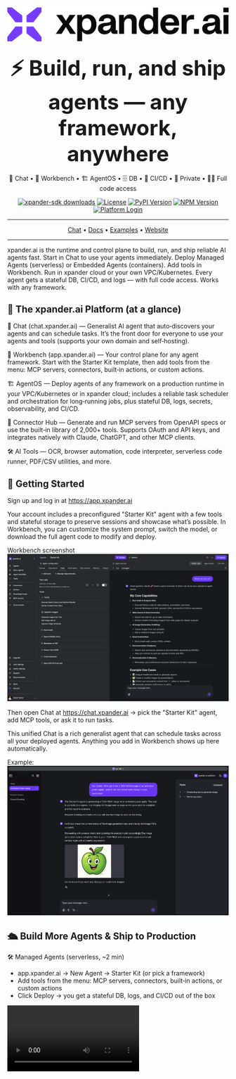 <h3 align="center">
  <a name="readme-top"></a>
  <picture>
    <source media="(prefers-color-scheme: dark)" srcset="images/Purple%20Logo%20White%20text.png">
    <img
      src="images/Purple%20Logo%20Black%20Text.png"
      style="max-width: 100%; height: auto; width: auto; max-height: 170px;"
      alt="xpander.ai Logo"
    >
  </picture>
</h3>

<div align="center">
  <h3>
    <font size="7">⚡️ Build, run, and ship agents — any framework, anywhere</font>
  </h3>
  <p>
    💬 Chat • 🧪 Workbench • 🏗️ AgentOS • 🗄️ DB • 🚦 CI/CD • 🔐 Private • 🧑‍💻 Full code access
  </p>
</div>

<div align="center">
  <a href="https://pepy.tech/projects/xpander-sdk"><img src="https://static.pepy.tech/badge/xpander-sdk/month" alt="xpander-sdk downloads"></a>
  <a href="https://github.com/xpander-ai/xpander.ai/blob/main/LICENSE"><img src="https://img.shields.io/github/license/xpander-ai/xpander.ai" alt="License"></a>
  <a href="https://pypi.org/project/xpander-sdk"><img src="https://img.shields.io/pypi/v/xpander-sdk" alt="PyPI Version"></a>
  <a href="https://npmjs.com/package/xpander-sdk"><img src="https://img.shields.io/npm/v/xpander-sdk" alt="NPM Version"></a>
  <a href="https://app.xpander.ai"><img src="https://img.shields.io/badge/platform-login-30a46c" alt="Platform Login"></a>
</div>

---

<div align="center">
  <a href="https://chat.xpander.ai">Chat</a>
  • <a href="https://docs.xpander.ai">Docs</a>
  • <a href="#examples">Examples</a>
  • <a href="https://xpander.ai">Website</a>
</div>

---

xpander.ai is the runtime and control plane to build, run, and ship reliable AI agents fast. Start in Chat to use your agents immediately. Deploy Managed Agents (serverless) or Embedded Agents (containers). Add tools in Workbench. Run in xpander cloud or your own VPC/Kubernetes. Every agent gets a stateful DB, CI/CD, and logs — with full code access. Works with any framework.

## 🧰 The xpander.ai Platform (at a glance)

💬 Chat (chat.xpander.ai) — Generalist AI agent that auto‑discovers your agents and can schedule tasks. It’s the front door for everyone to use your agents and tools (supports your own domain and self‑hosting).

🧪 Workbench (app.xpander.ai) — Your control plane for any agent framework. Start with the Starter Kit template, then add tools from the menu: MCP servers, connectors, built‑in actions, or custom actions.

🏗️ AgentOS — Deploy agents of any framework on a production runtime in your VPC/Kubernetes or in xpander cloud; includes a reliable task scheduler and orchestration for long‑running jobs, plus stateful DB, logs, secrets, observability, and CI/CD.

🔌 Connector Hub — Generate and run MCP servers from OpenAPI specs or use the built‑in library of 2,000+ tools. Supports OAuth and API keys, and integrates natively with Claude, ChatGPT, and other MCP clients.

🛠️ AI Tools — OCR, browser automation, code interpreter, serverless code runner, PDF/CSV utilities, and more.

## 🚀 Getting Started

Sign up and log in at https://app.xpander.ai

Your account includes a preconfigured "Starter Kit" agent with a few tools and stateful storage to preserve sessions and showcase what’s possible. In Workbench, you can customize the system prompt, switch the model, or download the full agent code to modify and deploy.

Workbench screenshot
![work-bench](images/workbench.png)

Then open Chat at https://chat.xpander.ai → pick the "Starter Kit" agent, add MCP tools, or ask it to run tasks.

This unified Chat is a rich generalist agent that can schedule tasks across all your deployed agents. Anything you add in Workbench shows up here automatically.

Example:
![generalist-agent](images/generalist-agent.png)

## 🛳️ Build More Agents & Ship to Production

🛠️ Managed Agents (serverless, ~2 min)

- app.xpander.ai → New Agent → Starter Kit (or pick a framework)
- Add tools from the menu: MCP servers, connectors, built‑in actions, or custom actions
- Click Deploy → you get a stateful DB, logs, and CI/CD out of the box

<VIDEO>

🔧 Embedded Agents (container, ~3 min)

```bash
npm install -g xpander-cli && xpander login
mkdir hello-world && cd hello-world
xpander agent new --name "hello-world" --framework agno --folder .
python3 -m venv .venv && source .venv/bin/activate && pip install -r requirements.txt
xpander dev   # local run
xpander deploy && xpander logs
```

Switch anytime

- Start Managed. Convert to Embedded by downloading code and redeploying:

```bash
xpander agent init <agent-id>
xpander agent deploy
```

Where it runs

- xpander cloud or your VPC/Kubernetes (AgentOS) — for both Managed and Embedded

Managed vs Embedded (quick compare)

- Managed: serverless, no infrastructure, auto‑scales; fastest path for internal tools and quick production
- Embedded: your container and dependencies; full framework/runtime control; ideal for advanced policies, private packages, and GPUs

You can also build new MCP servers with xpander.ai — build once, use everywhere

- Generate from OpenAPI or bring your own
- Host in xpander cloud or your VPC/Kubernetes
- Use from agents and any MCP client (e.g., Claude Desktop)

🧩 Works with any framework: Agno, LangChain, PydanticAI, CrewAI — or your own runtime.

## 🔗 How to Use Your Agents

All agents—Managed or Embedded—are instantly available via Chat, Webhook, SDK, A2A, and MCP.

1) 💬 Chat — `chat.<yourdomain>` (or https://chat.xpander.ai)

2) 🌐 Webhook — per‑agent HTTPS endpoint

```bash
curl --location "https://webhook.xpander.ai?agent_id=$XPANDER_AGENT_ID" \
  --header 'X-api-key: $XPANDER_API_KEY' \
  --header 'Content-Type: application/json' \
  --data '{"prompt":"Summarize Q3 pipeline risks"}'
```

3) 🧪 SDK

```bash
pip install "xpander-sdk[agno]"
```

```env
# .env
XPANDER_API_KEY=your_xpander_api_key
XPANDER_ORGANIZATION_ID=your_org_id
XPANDER_AGENT_ID=your_agent_id
```

```python
from xpander_sdk import Backend
from agno.agent import Agent

backend = Backend()  # reads XPANDER_* from .env
agent = Agent(**backend.get_args())  # DB, MCP tools, system prompt

agent.print_response("What can you help me with?")
```

4) 🤝 A2A — agent‑to‑agent calls from Chat or the SDK. Schedule tasks across agents with one command.

5) 🧩 MCP — governed connectors available to your agents and any MCP client (e.g., Claude Desktop). Host servers in xpander cloud or your VPC/Kubernetes.

## 🧑‍💻 Customize the Agent Code (optional)

Containerized agents include real code you control. A handler listens for tasks from the control plane and provides a `Task` object so you can choose the framework, tools, and runtime behavior. Not needed for serverless or no‑code agents.

Simply run `xpander agent new` and follow the wizard. It creates an `xpander_handler.py` file and a `Dockerfile`.

Here’s an example of `xpander_handler.py` already configured with Agno.

```python
from xpander_sdk import Task, on_task, Backend
from agno.agent import Agent

@on_task
async def handler(task: Task):
    backend = Backend(configuration=task.configuration)
    agent = Agent(**backend.get_args(task=task))
    return await agent.arun(message=task.to_message())
```

## 📚 Examples

- Local template: `02-agents/local-agent/` — run the agent locally and use Ollama for a private LLM
- DevOps agent: `02-agents/devops/` — run the agent in the cloud with EKS permissions to troubleshoot logs
- Travel agent: `02-agents/travel-agent/` — a simple agent that helps with travel
- Data agent: `02-agents/data-agent/` — demo of building your own front‑end (instead of the xpander.ai Chat UI) with Streamlit

# Docs & Community

- Documentation: https://docs.xpander.ai
- API Reference: https://docs.xpander.ai/api-reference/07-sdk
- Join our Slack: https://xpander.ai/slack-community

# License

- Open‑source SDK runtime: Apache 2.0
- Hosted platform: Commercial (free tier available)

<p align="right">
  <a href="#readme-top">↑ Back to Top ↑</a>
</p>
